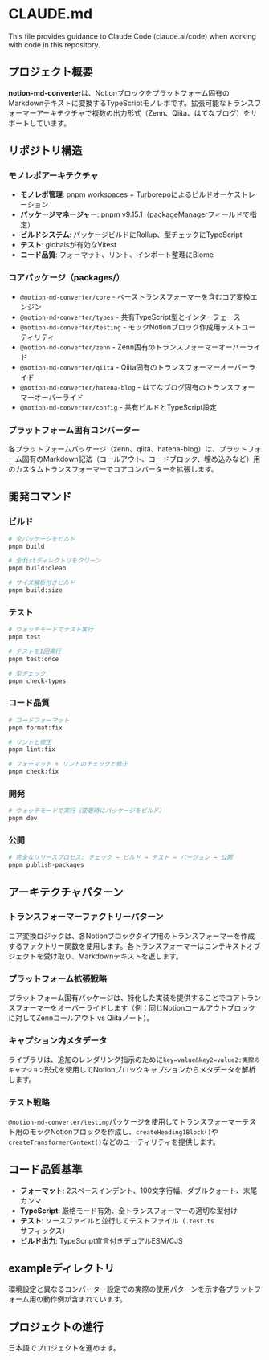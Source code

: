# CLAUDE.md

This file provides guidance to Claude Code (claude.ai/code) when working with code in this repository.

## プロジェクト概要

**notion-md-converter**は、Notionブロックをプラットフォーム固有のMarkdownテキストに変換するTypeScriptモノレポです。拡張可能なトランスフォーマーアーキテクチャで複数の出力形式（Zenn、Qiita、はてなブログ）をサポートしています。

## リポジトリ構造

### モノレポアーキテクチャ
- **モノレポ管理**: pnpm workspaces + Turborepoによるビルドオーケストレーション
- **パッケージマネージャー**: pnpm v9.15.1（packageManagerフィールドで指定）
- **ビルドシステム**: パッケージビルドにRollup、型チェックにTypeScript
- **テスト**: globalsが有効なVitest
- **コード品質**: フォーマット、リント、インポート整理にBiome

### コアパッケージ（packages/）
- `@notion-md-converter/core` - ベーストランスフォーマーを含むコア変換エンジン
- `@notion-md-converter/types` - 共有TypeScript型とインターフェース
- `@notion-md-converter/testing` - モックNotionブロック作成用テストユーティリティ
- `@notion-md-converter/zenn` - Zenn固有のトランスフォーマーオーバーライド
- `@notion-md-converter/qiita` - Qiita固有のトランスフォーマーオーバーライド
- `@notion-md-converter/hatena-blog` - はてなブログ固有のトランスフォーマーオーバーライド
- `@notion-md-converter/config` - 共有ビルドとTypeScript設定

### プラットフォーム固有コンバーター
各プラットフォームパッケージ（zenn、qiita、hatena-blog）は、プラットフォーム固有のMarkdown記法（コールアウト、コードブロック、埋め込みなど）用のカスタムトランスフォーマーでコアコンバーターを拡張します。

## 開発コマンド

### ビルド
```bash
# 全パッケージをビルド
pnpm build

# 全distディレクトリをクリーン
pnpm build:clean

# サイズ解析付きビルド
pnpm build:size
```

### テスト
```bash
# ウォッチモードでテスト実行
pnpm test

# テストを1回実行
pnpm test:once

# 型チェック
pnpm check-types
```

### コード品質
```bash
# コードフォーマット
pnpm format:fix

# リントと修正
pnpm lint:fix

# フォーマット + リントのチェックと修正
pnpm check:fix
```

### 開発
```bash
# ウォッチモードで実行（変更時にパッケージをビルド）
pnpm dev
```

### 公開
```bash
# 完全なリリースプロセス: チェック → ビルド → テスト → バージョン → 公開
pnpm publish-packages
```

## アーキテクチャパターン

### トランスフォーマーファクトリーパターン
コア変換ロジックは、各Notionブロックタイプ用のトランスフォーマーを作成するファクトリー関数を使用します。各トランスフォーマーはコンテキストオブジェクトを受け取り、Markdownテキストを返します。

### プラットフォーム拡張戦略
プラットフォーム固有パッケージは、特化した実装を提供することでコアトランスフォーマーをオーバーライドします（例：同じNotionコールアウトブロックに対してZennコールアウト vs Qiitaノート）。

### キャプション内メタデータ
ライブラリは、追加のレンダリング指示のために`key=value&key2=value2:実際のキャプション`形式を使用してNotionブロックキャプションからメタデータを解析します。

### テスト戦略
`@notion-md-converter/testing`パッケージを使用してトランスフォーマーテスト用のモックNotionブロックを作成し、`createHeading1Block()`や`createTransformerContext()`などのユーティリティを提供します。

## コード品質基準

- **フォーマット**: 2スペースインデント、100文字行幅、ダブルクォート、末尾カンマ
- **TypeScript**: 厳格モード有効、全トランスフォーマーの適切な型付け
- **テスト**: ソースファイルと並行してテストファイル（`.test.ts`サフィックス）
- **ビルド出力**: TypeScript宣言付きデュアルESM/CJS

## exampleディレクトリ

環境設定と異なるコンバーター設定での実際の使用パターンを示す各プラットフォーム用の動作例が含まれています。

## プロジェクトの進行

日本語でプロジェクトを進めます。